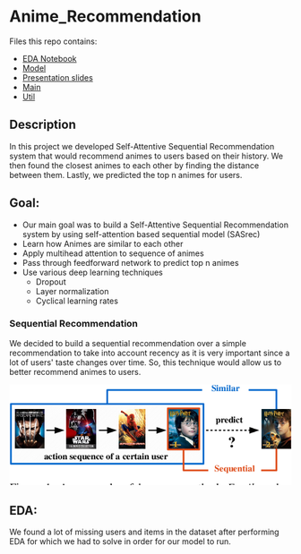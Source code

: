 # Anime_Recommendation

Files this repo contains:
- [EDA Notebook](https://github.com/armantavanaa/Anime_Recommendation/blob/main/lawrence_eda.ipynb)
- [Model](https://github.com/armantavanaa/Anime_Recommendation/blob/main/model.py)
- [Presentation slides](https://github.com/armantavanaa/Anime_Recommendation/blob/main/Final_Presentation.pdf)
- [Main](https://github.com/armantavanaa/Anime_Recommendation/blob/main/main.py)
- [Util](https://github.com/armantavanaa/Anime_Recommendation/blob/main/utils.py)

## Description

In this project we developed Self-Attentive Sequential Recommendation system that would recommend animes to users based on their history. We then found the closest animes to each other by finding the distance between them. Lastly, we predicted the top n animes for users.

## Goal:

- Our main goal was to build a Self-Attentive Sequential Recommendation system by using self-attention based sequential model (SASrec)
- Learn how Animes are similar to each other
- Apply multihead attention to sequence of animes
- Pass through feedforward network to predict top n animes 
- Use various deep learning techniques
  - Dropout
  - Layer normalization
  - Cyclical learning rates
  

### Sequential Recommendation

We decided to build a sequential recommendation over a simple recommendation to take into account recency as it is very important since a lot of users' taste changes over time. So, this technique would allow us to better recommend animes to users.

<img size='200px' src="/images/rec_seq.png" alt="Employee data" title="Employee Data title">


## EDA:

We found a lot of missing users and items in the dataset after performing EDA for which we had to solve in order for our model to run.
